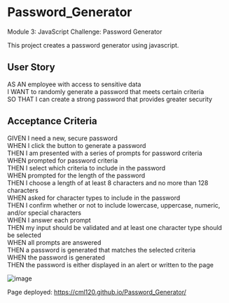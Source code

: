 # Password_Generator
Module 3: JavaScript Challenge: Password Generator  

This project creates a password generator using javascript.  


## User Story
AS AN employee with access to sensitive data  
I WANT to randomly generate a password that meets certain criteria  
SO THAT I can create a strong password that provides greater security  

## Acceptance Criteria
GIVEN I need a new, secure password  
WHEN I click the button to generate a password  
THEN I am presented with a series of prompts for password criteria  
WHEN prompted for password criteria  
THEN I select which criteria to include in the password  
WHEN prompted for the length of the password  
THEN I choose a length of at least 8 characters and no more than 128 characters  
WHEN asked for character types to include in the password  
THEN I confirm whether or not to include lowercase, uppercase, numeric, and/or special characters  
WHEN I answer each prompt  
THEN my input should be validated and at least one character type should be selected  
WHEN all prompts are answered  
THEN a password is generated that matches the selected criteria  
WHEN the password is generated  
THEN the password is either displayed in an alert or written to the page  

![image](https://user-images.githubusercontent.com/126404917/226727755-e6750670-21c1-46e0-820f-3c5e8059d270.png)

Page deployed: https://cml120.github.io/Password_Generator/
